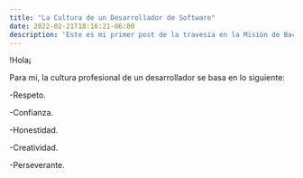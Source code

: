 ```yaml
---
title: "La Cultura de un Desarrollador de Software"
date: 2022-02-21T18:16:21-06:00
description: 'Este es mi primer post de la travesía en la Misión de Backend con Node JS de Launch X.'
---
```


!Hola¡

Para mi, la cultura profesional de un desarrollador se basa en lo siguiente:

-Respeto.

-Confianza.

-Honestidad.

-Creatividad.

-Perseverante.
